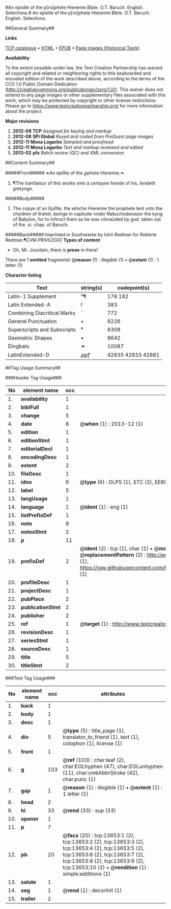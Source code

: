 #An epistle of the p[ro]phete Hieremie Bible. O.T. Baruch. English. Selections.#
An epistle of the p[ro]phete Hieremie
Bible. O.T. Baruch. English. Selections.

##General Summary##

**Links**

[TCP catalogue](http://www.ota.ox.ac.uk/tcp/)  • 
[HTML](http://tei.it.ox.ac.uk/tcp/Texts-HTML/free/A16/A16003.html)  • 
[EPUB](http://tei.it.ox.ac.uk/tcp/Texts-EPUB/free/A16/A16003.epub) • 
[Page images (Historical Texts)](https://historicaltexts.jisc.ac.uk/eebo-99848552e)

**Availability**

To the extent possible under law, the Text Creation Partnership has waived all copyright and related or neighboring rights to this keyboarded and encoded edition of the work described above, according to the terms of the CC0 1.0 Public Domain Dedication (http://creativecommons.org/publicdomain/zero/1.0/). This waiver does not extend to any page images or other supplementary files associated with this work, which may be protected by copyright or other license restrictions. Please go to https://www.textcreationpartnership.org/ for more information about the project.

**Major revisions**

1. __2012-08__ __TCP__ *Assigned for keying and markup*
1. __2012-08__ __SPi Global__ *Keyed and coded from ProQuest page images*
1. __2012-11__ __Mona Logarbo__ *Sampled and proofread*
1. __2012-11__ __Mona Logarbo__ *Text and markup reviewed and edited*
1. __2013-02__ __pfs__ *Batch review (QC) and XML conversion*

##Content Summary##

#####Front#####
❧An epiſtle of the ꝓphete Hieremie.❧
1. ¶The tranſlatour of this worke vnto a certayne frende of his, ſendeth gretynge.

#####Body#####

1. The copye of an Epiſtle, the whiche Hieremie the prophete ſent vnto the chyldren of Iſrahel, beinge in captiuite vnder Nabuchodonozor the kyng of Babylon, for to inſtruct them as he was cōmaūded by god, taken out of the .vi. chap. of Baruch.

#####Back#####
Imprinted in Southwarke by Iohn̄ Redman for Roberte Redman.¶CVM PRIVILEGIO
**Types of content**

  * Oh, Mr. Jourdain, there is **prose** in there!

There are 1 **omitted** fragments! 
 @__reason__ (1) : illegible (1)  •  @__extent__ (1) : 1 letter (1)

**Character listing**


|Text|string(s)|codepoint(s)|
|---|---|---|
|Latin-1 Supplement|²¶|178 182|
|Latin Extended-A|ſ|383|
|Combining             Diacritical Marks|̄|772|
|General Punctuation|•|8226|
|Superscripts             and Subscripts|⁴|8308|
|Geometric Shapes|▪|9642|
|Dingbats|❧|10087|
|LatinExtended-D|ꝓꝑꝭ|42835 42833 42861|

##Tag Usage Summary##

###Header Tag Usage###

|No|element name|occ|attributes|
|---|---|---|---|
|1.|__availability__|1||
|2.|__biblFull__|1||
|3.|__change__|5||
|4.|__date__|8| @__when__ (1) : 2013-12 (1)|
|5.|__edition__|1||
|6.|__editionStmt__|1||
|7.|__editorialDecl__|1||
|8.|__encodingDesc__|1||
|9.|__extent__|2||
|10.|__fileDesc__|1||
|11.|__idno__|6| @__type__ (6) : DLPS (1), STC (2), EEBO-CITATION (1), PROQUEST (1), VID (1)|
|12.|__label__|5||
|13.|__langUsage__|1||
|14.|__language__|1| @__ident__ (1) : eng (1)|
|15.|__listPrefixDef__|1||
|16.|__note__|8||
|17.|__notesStmt__|2||
|18.|__p__|11||
|19.|__prefixDef__|2| @__ident__ (2) : tcp (1), char (1)  •  @__matchPattern__ (2) : ([0-9\-]+):([0-9IVX]+) (1), (.+) (1)  •  @__replacementPattern__ (2) : http://eebo.chadwyck.com/downloadtiff?vid=$1&page=$2 (1), https://raw.githubusercontent.com/textcreationpartnership/Texts/master/tcpchars.xml#$1 (1)|
|20.|__profileDesc__|1||
|21.|__projectDesc__|1||
|22.|__pubPlace__|2||
|23.|__publicationStmt__|2||
|24.|__publisher__|2||
|25.|__ref__|1| @__target__ (1) : http://www.textcreationpartnership.org/docs/. (1)|
|26.|__revisionDesc__|1||
|27.|__seriesStmt__|1||
|28.|__sourceDesc__|1||
|29.|__title__|5||
|30.|__titleStmt__|2||


###Text Tag Usage###

|No|element name|occ|attributes|
|---|---|---|---|
|1.|__back__|1||
|2.|__body__|1||
|3.|__desc__|1||
|4.|__div__|5| @__type__ (5) : title_page (1), translator_to_friend (1), text (1), colophon (1), license (1)|
|5.|__front__|1||
|6.|__g__|103| @__ref__ (103) : char:leaf (2), char:EOLhyphen (47), char:EOLunhyphen (11), char:cmbAbbrStroke (42), char:punc (1)|
|7.|__gap__|1| @__reason__ (1) : illegible (1)  •  @__extent__ (1) : 1 letter (1)|
|8.|__head__|2||
|9.|__hi__|33| @__rend__ (33) : sup (33)|
|10.|__opener__|1||
|11.|__p__|7||
|12.|__pb__|20| @__facs__ (20) : tcp:13653:1 (2), tcp:13653:2 (2), tcp:13653:3 (2), tcp:13653:4 (2), tcp:13653:5 (2), tcp:13653:6 (2), tcp:13653:7 (2), tcp:13653:8 (2), tcp:13653:9 (2), tcp:13653:10 (2)  •  @__rendition__ (1) : simple:additions (1)|
|13.|__salute__|1||
|14.|__seg__|1| @__rend__ (1) : decorInit (1)|
|15.|__trailer__|2||
